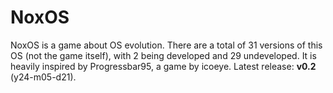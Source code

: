 # NoxOS

NoxOS is a game about OS evolution. There are a total of 31 versions of this OS (not the game itself), with 2 being developed and 29 undeveloped. It is heavily inspired by Progressbar95, a game by icoeye. Latest release: **v0.2** (y24-m05-d21).
